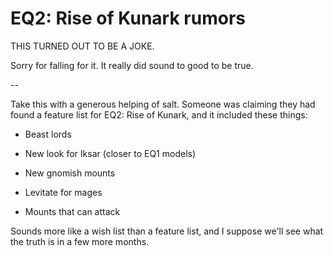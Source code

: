 # EQ2: Rise of Kunark rumors

THIS TURNED OUT TO BE A JOKE.

Sorry for falling for it. It really did sound to good to be true.

--

Take this with a generous helping of salt. Someone was claiming they had found a feature list for EQ2: Rise of Kunark, and it included these things:

 * Beast lords

 * New look for Iksar (closer to EQ1 models)

 * New gnomish mounts

 * Levitate for mages

 * Mounts that can attack



Sounds more like a wish list than a feature list, and I suppose we'll see what the truth is in a few more months.
